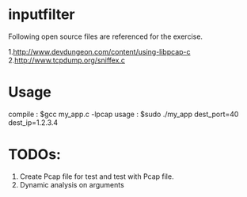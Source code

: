 # inputfilter
Following open source files are referenced for the exercise.

1.http://www.devdungeon.com/content/using-libpcap-c
2.http://www.tcpdump.org/sniffex.c

# Usage

compile : $gcc my_app.c -lpcap
usage : $sudo ./my_app dest_port=40 dest_ip=1.2.3.4

# TODOs:

1. Create Pcap file for test and test with Pcap file. 
2. Dynamic analysis on arguments

